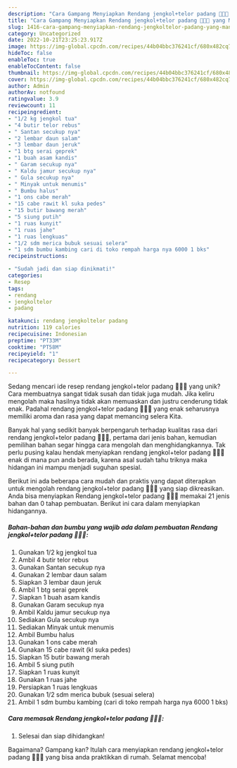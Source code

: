 ```yaml
---
description: "Cara Gampang Menyiapkan Rendang jengkol+telor padang 🌸🌸🌸 yang Mantap"
title: "Cara Gampang Menyiapkan Rendang jengkol+telor padang 🌸🌸🌸 yang Mantap"
slug: 1416-cara-gampang-menyiapkan-rendang-jengkoltelor-padang-yang-mantap
category: Uncategorized
date: 2022-10-21T23:25:23.917Z
image: https://img-global.cpcdn.com/recipes/44b04bbc376241cf/680x482cq70/rendang-jengkoltelor-padang-foto-resep-utama.jpg
hideToc: false
enableToc: true
enableTocContent: false
thumbnail: https://img-global.cpcdn.com/recipes/44b04bbc376241cf/680x482cq70/rendang-jengkoltelor-padang-foto-resep-utama.jpg
cover: https://img-global.cpcdn.com/recipes/44b04bbc376241cf/680x482cq70/rendang-jengkoltelor-padang-foto-resep-utama.jpg
author: Admin
authorAv: notfound
ratingvalue: 3.9
reviewcount: 11
recipeingredient:
- "1/2 kg jengkol tua"
- "4 butir telor rebus"
- " Santan secukup nya"
- "2 lembar daun salam"
- "3 lembar daun jeruk"
- "1 btg serai geprek"
- "1 buah asam kandis"
- " Garam secukup nya"
- " Kaldu jamur secukup nya"
- " Gula secukup nya"
- " Minyak untuk menumis"
- " Bumbu halus"
- "1 ons cabe merah"
- "15 cabe rawit kl suka pedes"
- "15 butir bawang merah"
- "5 siung putih"
- "1 ruas kunyit"
- "1 ruas jahe"
- "1 ruas lengkuas"
- "1/2 sdm merica bubuk sesuai selera"
- "1 sdm bumbu kambing cari di toko rempah harga nya 6000 1 bks"
recipeinstructions:

- "Sudah jadi dan siap dinikmati!"
categories:
- Resep
tags:
- rendang
- jengkoltelor
- padang

katakunci: rendang jengkoltelor padang 
nutrition: 119 calories
recipecuisine: Indonesian
preptime: "PT33M"
cooktime: "PT58M"
recipeyield: "1"
recipecategory: Dessert

---
```





Sedang mencari ide resep rendang jengkol+telor padang 🌸🌸🌸 yang unik? Cara membuatnya sangat tidak susah dan tidak juga mudah. Jika keliru mengolah maka hasilnya tidak akan memuaskan dan justru cenderung tidak enak. Padahal rendang jengkol+telor padang 🌸🌸🌸 yang enak seharusnya memiliki aroma dan rasa yang dapat memancing selera Kita.







Banyak hal yang sedikit banyak berpengaruh terhadap kualitas rasa dari rendang jengkol+telor padang 🌸🌸🌸, pertama dari jenis bahan, kemudian pemilihan bahan segar hingga cara mengolah dan menghidangkannya. Tak perlu pusing kalau hendak menyiapkan rendang jengkol+telor padang 🌸🌸🌸 enak di mana pun anda berada, karena asal sudah tahu triknya maka hidangan ini mampu menjadi suguhan spesial.






Berikut ini ada beberapa cara mudah dan praktis yang dapat diterapkan untuk mengolah rendang jengkol+telor padang 🌸🌸🌸 yang siap dikreasikan. Anda bisa menyiapkan Rendang jengkol+telor padang 🌸🌸🌸 memakai 21 jenis bahan dan 0 tahap pembuatan. Berikut ini cara dalam menyiapkan hidangannya.

<!--inarticleads1-->

##### Bahan-bahan dan bumbu yang wajib ada dalam pembuatan Rendang jengkol+telor padang 🌸🌸🌸:

1. Gunakan 1/2 kg jengkol tua
1. Ambil 4 butir telor rebus
1. Gunakan  Santan secukup nya
1. Gunakan 2 lembar daun salam
1. Siapkan 3 lembar daun jeruk
1. Ambil 1 btg serai geprek
1. Siapkan 1 buah asam kandis
1. Gunakan  Garam secukup nya
1. Ambil  Kaldu jamur secukup nya
1. Sediakan  Gula secukup nya
1. Sediakan  Minyak untuk menumis
1. Ambil  Bumbu halus
1. Gunakan 1 ons cabe merah
1. Gunakan 15 cabe rawit (kl suka pedes)
1. Siapkan 15 butir bawang merah
1. Ambil 5 siung putih
1. Siapkan 1 ruas kunyit
1. Gunakan 1 ruas jahe
1. Persiapkan 1 ruas lengkuas
1. Gunakan 1/2 sdm merica bubuk (sesuai selera)
1. Ambil 1 sdm bumbu kambing (cari di toko rempah harga nya 6000 1 bks)




<!--inarticleads2-->

##### Cara memasak Rendang jengkol+telor padang 🌸🌸🌸:


1. Selesai dan siap dihidangkan!



Bagaimana? Gampang kan? Itulah cara menyiapkan rendang jengkol+telor padang 🌸🌸🌸 yang bisa anda praktikkan di rumah. Selamat mencoba!
